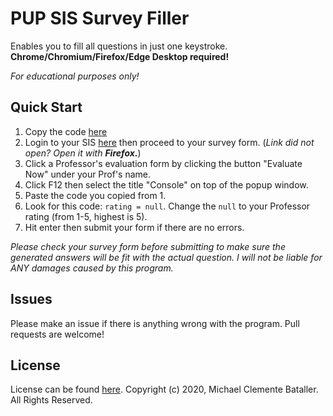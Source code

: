 # PUP SIS Survey Filler
Enables you to fill all questions in just one keystroke. <b>Chrome/Chromium/Firefox/Edge Desktop required!</b>

*For educational purposes only!*

## Quick Start
1. Copy the code [here](./filler.js)
2. Login to your SIS [here](http://sisstudents.pup.edu.ph/) then proceed to your survey form.
(*Link did not open? Open it with <b>Firefox.</b>*)
3. Click a Professor's evaluation form by clicking the button "Evaluate Now" under your Prof's name.
4. Click F12 then select the title "Console" on top of the popup window.
5. Paste the code you copied from 1.
7. Look for this code: `rating = null`. Change the `null` to your Professor rating (from 1-5, highest is 5).
8. Hit enter then submit your form if there are no errors.

*Please check your survey form before submitting to make sure the generated answers will be fit with the actual question. I will not be liable for ANY damages caused by this program.*

## Issues
Please make an issue if there is anything wrong with the program. 
Pull requests are welcome!

## License
License can be found [here](./LICENSE).
Copyright (c) 2020, Michael Clemente Bataller. All Rights Reserved.

